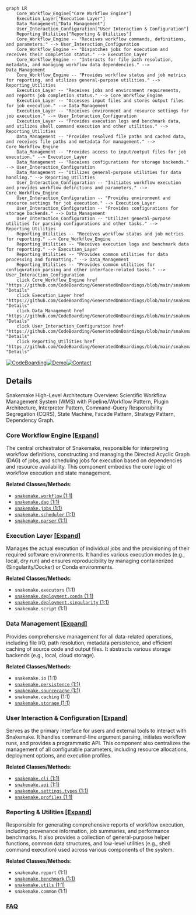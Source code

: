 ```mermaid
graph LR
    Core_Workflow_Engine["Core Workflow Engine"]
    Execution_Layer["Execution Layer"]
    Data_Management["Data Management"]
    User_Interaction_Configuration["User Interaction & Configuration"]
    Reporting_Utilities["Reporting & Utilities"]
    Core_Workflow_Engine -- "Receives workflow commands, definitions, and parameters." --> User_Interaction_Configuration
    Core_Workflow_Engine -- "Dispatches jobs for execution and receives their completion status." --> Execution_Layer
    Core_Workflow_Engine -- "Interacts for file path resolution, metadata, and managing workflow data dependencies." --> Data_Management
    Core_Workflow_Engine -- "Provides workflow status and job metrics for reporting, and utilizes general-purpose utilities." --> Reporting_Utilities
    Execution_Layer -- "Receives jobs and environment requirements, and reports job completion status." --> Core_Workflow_Engine
    Execution_Layer -- "Accesses input files and stores output files for job execution." --> Data_Management
    Execution_Layer -- "Receives environment and resource settings for job execution." --> User_Interaction_Configuration
    Execution_Layer -- "Provides execution logs and benchmark data, and utilizes shell command execution and other utilities." --> Reporting_Utilities
    Data_Management -- "Provides resolved file paths and cached data, and receives file paths and metadata for management." --> Core_Workflow_Engine
    Data_Management -- "Provides access to input/output files for job execution." --> Execution_Layer
    Data_Management -- "Receives configurations for storage backends." --> User_Interaction_Configuration
    Data_Management -- "Utilizes general-purpose utilities for data handling." --> Reporting_Utilities
    User_Interaction_Configuration -- "Initiates workflow execution and provides workflow definitions and parameters." --> Core_Workflow_Engine
    User_Interaction_Configuration -- "Provides environment and resource settings for job execution." --> Execution_Layer
    User_Interaction_Configuration -- "Provides configurations for storage backends." --> Data_Management
    User_Interaction_Configuration -- "Utilizes general-purpose utilities for parsing configurations and other tasks." --> Reporting_Utilities
    Reporting_Utilities -- "Receives workflow status and job metrics for reporting." --> Core_Workflow_Engine
    Reporting_Utilities -- "Receives execution logs and benchmark data for reporting." --> Execution_Layer
    Reporting_Utilities -- "Provides common utilities for data processing and formatting." --> Data_Management
    Reporting_Utilities -- "Provides common utilities for configuration parsing and other interface-related tasks." --> User_Interaction_Configuration
    click Core_Workflow_Engine href "https://github.com/CodeBoarding/GeneratedOnBoardings/blob/main/snakemake/Core_Workflow_Engine.md" "Details"
    click Execution_Layer href "https://github.com/CodeBoarding/GeneratedOnBoardings/blob/main/snakemake/Execution_Layer.md" "Details"
    click Data_Management href "https://github.com/CodeBoarding/GeneratedOnBoardings/blob/main/snakemake/Data_Management.md" "Details"
    click User_Interaction_Configuration href "https://github.com/CodeBoarding/GeneratedOnBoardings/blob/main/snakemake/User_Interaction_Configuration.md" "Details"
    click Reporting_Utilities href "https://github.com/CodeBoarding/GeneratedOnBoardings/blob/main/snakemake/Reporting_Utilities.md" "Details"
```

[![CodeBoarding](https://img.shields.io/badge/Generated%20by-CodeBoarding-9cf?style=flat-square)](https://github.com/CodeBoarding/CodeBoarding)[![Demo](https://img.shields.io/badge/Try%20our-Demo-blue?style=flat-square)](https://www.codeboarding.org/demo)[![Contact](https://img.shields.io/badge/Contact%20us%20-%20contact@codeboarding.org-lightgrey?style=flat-square)](mailto:contact@codeboarding.org)

## Details

Snakemake High-Level Architecture Overview: Scientific Workflow Management System (WMS) with Pipeline/Workflow Pattern, Plugin Architecture, Interpreter Pattern, Command-Query Responsibility Segregation (CQRS), State Machine, Facade Pattern, Strategy Pattern, Dependency Graph.

### Core Workflow Engine [[Expand]](./Core_Workflow_Engine.md)
The central orchestrator of Snakemake, responsible for interpreting workflow definitions, constructing and managing the Directed Acyclic Graph (DAG) of jobs, and scheduling jobs for execution based on dependencies and resource availability. This component embodies the core logic of workflow execution and state management.


**Related Classes/Methods**:

- <a href="https://github.com/snakemake/snakemake/blob/main/src/snakemake/workflow.py#L1-L1" target="_blank" rel="noopener noreferrer">`snakemake.workflow` (1:1)</a>
- <a href="https://github.com/snakemake/snakemake/blob/main/src/snakemake/dag.py#L1-L1" target="_blank" rel="noopener noreferrer">`snakemake.dag` (1:1)</a>
- <a href="https://github.com/snakemake/snakemake/blob/main/src/snakemake/jobs.py#L1-L1" target="_blank" rel="noopener noreferrer">`snakemake.jobs` (1:1)</a>
- <a href="https://github.com/snakemake/snakemake/blob/main/src/snakemake/scheduler.py#L1-L1" target="_blank" rel="noopener noreferrer">`snakemake.scheduler` (1:1)</a>
- <a href="https://github.com/snakemake/snakemake/blob/main/src/snakemake/parser.py#L1-L1" target="_blank" rel="noopener noreferrer">`snakemake.parser` (1:1)</a>


### Execution Layer [[Expand]](./Execution_Layer.md)
Manages the actual execution of individual jobs and the provisioning of their required software environments. It handles various execution modes (e.g., local, dry run) and ensures reproducibility by managing containerized (Singularity/Docker) or Conda environments.


**Related Classes/Methods**:

- `snakemake.executors` (1:1)
- <a href="https://github.com/snakemake/snakemake/blob/main/src/snakemake/deployment/conda.py#L1-L1" target="_blank" rel="noopener noreferrer">`snakemake.deployment.conda` (1:1)</a>
- <a href="https://github.com/snakemake/snakemake/blob/main/src/snakemake/deployment/singularity.py#L1-L1" target="_blank" rel="noopener noreferrer">`snakemake.deployment.singularity` (1:1)</a>
- `snakemake.script` (1:1)


### Data Management [[Expand]](./Data_Management.md)
Provides comprehensive management for all data-related operations, including file I/O, path resolution, metadata persistence, and efficient caching of source code and output files. It abstracts various storage backends (e.g., local, cloud storage).


**Related Classes/Methods**:

- `snakemake.io` (1:1)
- <a href="https://github.com/snakemake/snakemake/blob/main/src/snakemake/persistence.py#L1-L1" target="_blank" rel="noopener noreferrer">`snakemake.persistence` (1:1)</a>
- <a href="https://github.com/snakemake/snakemake/blob/main/src/snakemake/sourcecache.py#L1-L1" target="_blank" rel="noopener noreferrer">`snakemake.sourcecache` (1:1)</a>
- `snakemake.caching` (1:1)
- <a href="https://github.com/snakemake/snakemake/blob/main/src/snakemake/storage.py#L1-L1" target="_blank" rel="noopener noreferrer">`snakemake.storage` (1:1)</a>


### User Interaction & Configuration [[Expand]](./User_Interaction_Configuration.md)
Serves as the primary interface for users and external tools to interact with Snakemake. It handles command-line argument parsing, initiates workflow runs, and provides a programmatic API. This component also centralizes the management of all configurable parameters, including resource allocations, deployment options, and execution profiles.


**Related Classes/Methods**:

- <a href="https://github.com/snakemake/snakemake/blob/main/src/snakemake/cli.py#L1-L1" target="_blank" rel="noopener noreferrer">`snakemake.cli` (1:1)</a>
- <a href="https://github.com/snakemake/snakemake/blob/main/src/snakemake/api.py#L1-L1" target="_blank" rel="noopener noreferrer">`snakemake.api` (1:1)</a>
- <a href="https://github.com/snakemake/snakemake/blob/main/src/snakemake/settings/types.py#L1-L1" target="_blank" rel="noopener noreferrer">`snakemake.settings.types` (1:1)</a>
- <a href="https://github.com/snakemake/snakemake/blob/main/src/snakemake/profiles.py#L1-L1" target="_blank" rel="noopener noreferrer">`snakemake.profiles` (1:1)</a>


### Reporting & Utilities [[Expand]](./Reporting_Utilities.md)
Responsible for generating comprehensive reports of workflow execution, including provenance information, job summaries, and performance benchmarks. It also provides a collection of general-purpose helper functions, common data structures, and low-level utilities (e.g., shell command execution) used across various components of the system.


**Related Classes/Methods**:

- `snakemake.report` (1:1)
- <a href="https://github.com/snakemake/snakemake/blob/main/src/snakemake/benchmark.py#L1-L1" target="_blank" rel="noopener noreferrer">`snakemake.benchmark` (1:1)</a>
- <a href="https://github.com/snakemake/snakemake/blob/main/src/snakemake/utils.py#L1-L1" target="_blank" rel="noopener noreferrer">`snakemake.utils` (1:1)</a>
- `snakemake.common` (1:1)




### [FAQ](https://github.com/CodeBoarding/GeneratedOnBoardings/tree/main?tab=readme-ov-file#faq)